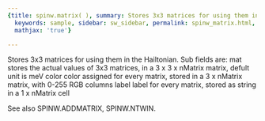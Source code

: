```yaml
---
{title: spinw.matrix( ), summary: Stores 3x3 matrices for using them in the Hailtonian.,
  keywords: sample, sidebar: sw_sidebar, permalink: spinw_matrix.html, folder: spinw,
  mathjax: 'true'}

---
```

Stores 3x3 matrices for using them in the Hailtonian.
Sub fields are:
  mat     stores the actual values of 3x3 matrices, in a
          3 x 3 x nMatrix matrix, defult unit is meV
  color   color assigned for every matrix, stored in a
          3 x nMatrix matrix, with 0-255 RGB columns
  label   label for every matrix, stored as string in a
          1 x nMatrix cell
 
See also SPINW.ADDMATRIX, SPINW.NTWIN.

